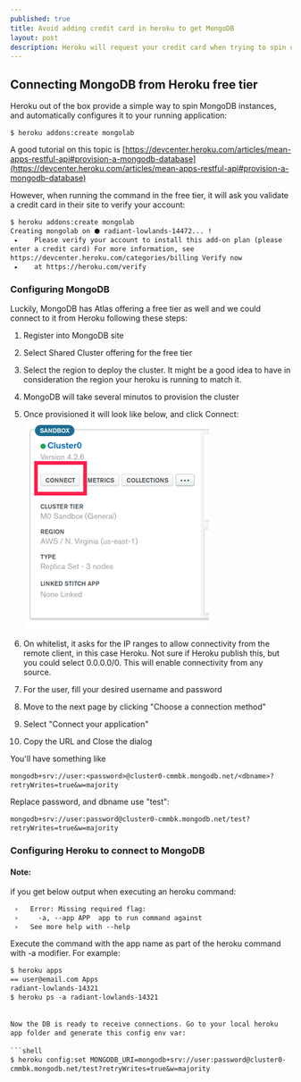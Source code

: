 ```yaml
---
published: true
title: Avoid adding credit card in heroku to get MongoDB
layout: post
description: Heroku will request your credit card when trying to spin up a MongoDB instance, but you can still connect to MongoDB own cloud Atlas, using their free tier
---
```



## Connecting MongoDB from Heroku free tier

Heroku out of the box provide a simple way to spin MongoDB instances, and automatically configures it to your running application:

``` shell
$ heroku addons:create mongolab
```

A good tutorial on this topic is [https://devcenter.heroku.com/articles/mean-apps-restful-api#provision-a-mongodb-database](https://devcenter.heroku.com/articles/mean-apps-restful-api#provision-a-mongodb-database)

However, when running the command in the free tier, it will ask you validate a credit card in their site to verify your account:

``` shell
$ heroku addons:create mongolab
Creating mongolab on ⬢ radiant-lowlands-14472... !
 ▸    Please verify your account to install this add-on plan (please enter a credit card) For more information, see https://devcenter.heroku.com/categories/billing Verify now
 ▸    at https://heroku.com/verify
``` 

### Configuring MongoDB

Luckily, MongoDB has Atlas offering a free tier as well and we could connect to it from Heroku following these steps:

1) Register into MongoDB site
2) Select Shared Cluster offering for the free tier
3) Select the region to deploy the cluster. It might be a good idea to have in consideration the region your heroku is running to match it.
4) MongoDB will take several minutos to provision the cluster
5) Once provisioned it will look like below, and click Connect:
![mongodb.png](/images/mongodb.png)

5) On whitelist, it asks for the IP ranges to allow connectivity from the remote client, in this case Heroku. Not sure if Heroku publish this, but you could select 0.0.0.0/0. This will enable connectivity from any source.
6) For the user, fill your desired username and password
7) Move to the next page by clicking "Choose a connection method" 
8) Select "Connect your application"
9) Copy the URL and Close the dialog

You'll have something like
```
mongodb+srv://user:<password>@cluster0-cmmbk.mongodb.net/<dbname>?retryWrites=true&w=majority
```

Replace password, and dbname use "test":
```
mongodb+srv://user:password@cluster0-cmmbk.mongodb.net/test?retryWrites=true&w=majority
```

### Configuring Heroku to connect to MongoDB


#### Note: 
if you get below output when executing an heroku command:
```
 ›   Error: Missing required flag:
 ›     -a, --app APP  app to run command against
 ›   See more help with --help
````
Execute the command with the app name as part of the heroku command with -a modifier. For example:
```
$ heroku apps
== user@email.com Apps
radiant-lowlands-14321
$ heroku ps -a radiant-lowlands-14321  


Now the DB is ready to receive connections. Go to your local heroku app folder and generate this config env var:

```shell
$ heroku config:set MONGODB_URI=mongodb+srv://user:password@cluster0-cmmbk.mongodb.net/test?retryWrites=true&w=majority
```
